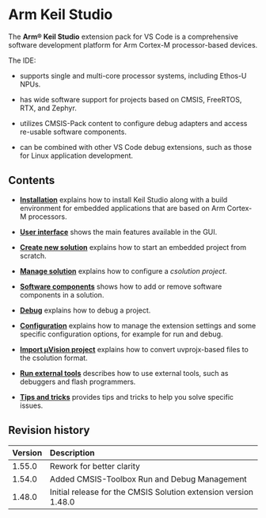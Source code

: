 # Arm Keil Studio

The **Arm® Keil Studio** extension pack for VS Code is a comprehensive software development platform for Arm Cortex-M
processor-based devices.

The IDE:

- supports single and multi-core processor systems, including Ethos-U NPUs.

- has wide software support for projects based on CMSIS, FreeRTOS, RTX, and Zephyr.

- utilizes CMSIS-Pack content to configure debug adapters and access re-usable software components.

- can be combined with other VS Code debug extensions, such as those for Linux application development.

## Contents

- [**Installation**](./installation.md) explains how to install Keil Studio along with a build
  environment for embedded applications that are based on Arm Cortex-M processors.

- [**User interface**](./userinterface.md) shows the main features available in the GUI.

- [**Create new solution**](./create_app.md) explains how to start an embedded project from scratch.

- [**Manage solution**](./manage_settings.md) explains how to configure a *csolution project*.

- [**Software components**](./manage_components.md) shows how to add or remove software components in a
  solution.

- [**Debug**](./debug.md) explains how to debug a project.

- [**Configuration**](./configuration.md) explains how to manage the extension settings and some specific configuration
  options, for example for run and debug.

- [**Import µVision project**](./importuv.md) explains how to convert uvprojx-based files to the csolution format.

- [**Run external tools**](./runexternal.md) describes how to use external tools, such as debuggers and flash
  programmers.

- [**Tips and tricks**](./tipsandtricks.md) provides tips and tricks to help you solve specific issues.

## Revision history

Version            | Description
:------------------|:-------------------------
1.55.0             | Rework for better clarity
1.54.0             | Added CMSIS-Toolbox Run and Debug Management
1.48.0             | Initial release for the CMSIS Solution extension version 1.48.0
